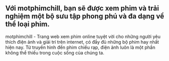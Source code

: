 ## Với motphimchill, bạn sẽ được xem phim và trải nghiệm một bộ sưu tập phong phú và đa dạng về thể loại phim.

motphimchill - Trang web xem phim online tuyệt vời cho những người yêu thích điện ảnh và giải trí trên internet, có đầy đủ những bộ phim hay nhất hiện nay. Từ truyền hình đến phim chiếu rạp, điện ảnh luôn là một phần không thể thiếu trong cuộc sống của chúng ta.


